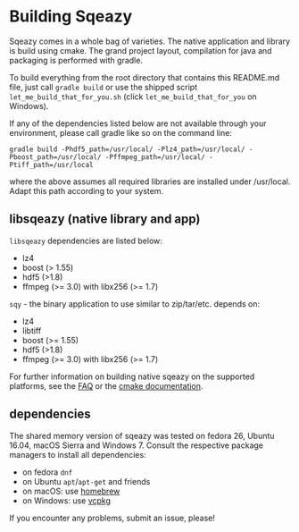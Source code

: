 # Building Sqeazy

Sqeazy comes in a whole bag of varieties. The native application and library is build using cmake. The grand project layout, compilation for java and packaging is performed with gradle.

To build everything from the root directory that contains this README.md file, just call
```gradle build```
or use the shipped script ```let_me_build_that_for_you.sh``` (click ```let_me_build_that_for_you``` on Windows).

If any of the dependencies listed below are not available through your environment, please call gradle like so on the command line:

```
gradle build -Phdf5_path=/usr/local/ -Plz4_path=/usr/local/ -Pboost_path=/usr/local/ -Pffmpeg_path=/usr/local/ -Ptiff_path=/usr/local
```

where the above assumes all required libraries are installed under /usr/local. Adapt this path according to your system.

## libsqeazy (native library and app)

```libsqeazy``` dependencies are listed below:

* lz4
* boost (> 1.55)
* hdf5 (>1.8)
* ffmpeg (>= 3.0) with libx256 (>= 1.7)

```sqy``` - the binary application to use similar to zip/tar/etc. depends on:

* lz4
* libtiff
* boost (>= 1.55)
* hdf5 (>1.8)
* ffmpeg (>= 3.0) with libx256 (>= 1.7)

For further information on building native sqeazy on the supported platforms, see the [FAQ](FAQ.md) or the [cmake documentation](src/cpp/README.md).


## dependencies

The shared memory version of sqeazy was tested on fedora 26, Ubuntu 16.04, macOS Sierra and Windows 7. Consult the respective package managers to install all dependencies:

- on fedora `dnf` 
- on Ubuntu `apt`/`apt-get` and friends
- on macOS: use [homebrew](https://brew.sh/)
- on Windows: use [vcpkg](https://github.com/Microsoft/vcpkg)

If you encounter any problems, submit an issue, please!
